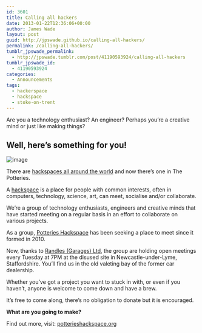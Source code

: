 ```yaml
---
id: 3601
title: Calling all hackers
date: 2013-01-22T12:36:06+00:00
author: James Wade
layout: post
guid: http://jpswade.github.io/calling-all-hackers/
permalink: /calling-all-hackers/
tumblr_jpswade_permalink:
  - http://jpswade.tumblr.com/post/41190593924/calling-all-hackers
tumblr_jpswade_id:
  - 41190593924
categories:
  - Announcements
tags:
  - hackerspace
  - hackspace
  - stoke-on-trent
---
```

<p class="lead">
  Are you a technology enthusiast? An engineer? Perhaps you’re a creative mind or just like making things?
</p>

## Well, here’s something for you!


![image](http://media.tumblr.com/b451b84e55368ca152fd0083f77cb02c/tumblr_inline_mh11m79j1z1qiakcu.png) 

There are [hackspaces all around the world](http://hackerspaces.org/wiki/List_of_Hacker_Spaces) and now there’s one in The Potteries.

A [hackspace](http://en.wikipedia.org/wiki/Hackerspace) is a place for people with common interests, often in computers, technology, science, art, can meet, socialise and/or collaborate.

We’re a group of technology enthusiasts, engineers and creative minds that have started meeting on a regular basis in an effort to collaborate on various projects.

As a group, [Potteries Hackspace](http://www.potterieshackspace.org/) has been seeking a place to meet since it formed in 2010.

Now, thanks to [Randles (Garages) Ltd](http://www.randles.co.uk/), the group are holding open meetings every Tuesday at 7PM at the disused site in Newcastle-under-Lyme, Staffordshire. You’ll find us in the old valeting bay of the former car dealership.

Whether you’ve got a project you want to stuck in with, or even if you haven’t, anyone is welcome to come down and have a brew.

It’s free to come along, there’s no obligation to donate but it is encouraged.

**What are you going to make?**

Find out more, visit: [potterieshackspace.org](http://www.potterieshackspace.org/)